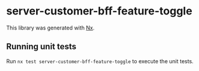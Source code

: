# server-customer-bff-feature-toggle

This library was generated with [Nx](https://nx.dev).

## Running unit tests

Run `nx test server-customer-bff-feature-toggle` to execute the unit tests.
